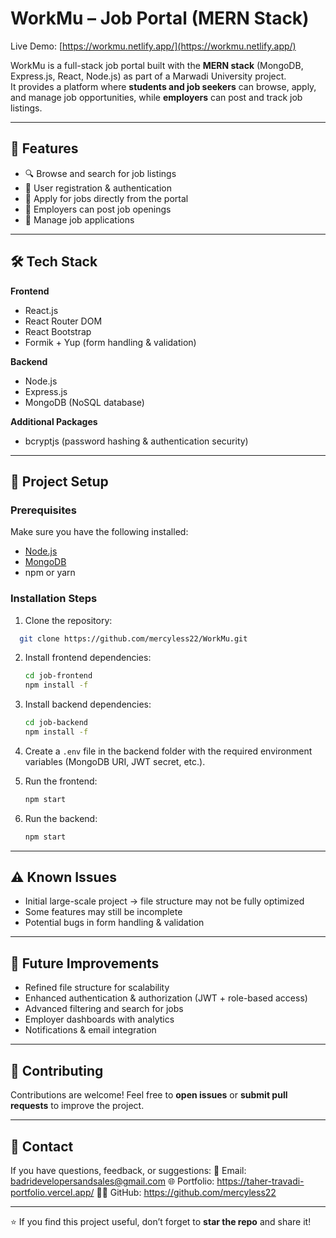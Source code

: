 # WorkMu – Job Portal (MERN Stack)

Live Demo: [https://workmu.netlify.app/](https://workmu.netlify.app/)

WorkMu is a full-stack job portal built with the **MERN stack** (MongoDB, Express.js, React, Node.js) as part of a Marwadi University project.  
It provides a platform where **students and job seekers** can browse, apply, and manage job opportunities, while **employers** can post and track job listings.

---

## 🚀 Features

- 🔍 Browse and search for job listings  
- 👤 User registration & authentication  
- 📄 Apply for jobs directly from the portal  
- 🏢 Employers can post job openings  
- 📑 Manage job applications  

---

## 🛠️ Tech Stack

**Frontend**
- React.js  
- React Router DOM  
- React Bootstrap  
- Formik + Yup (form handling & validation)

**Backend**
- Node.js  
- Express.js  
- MongoDB (NoSQL database)  

**Additional Packages**
- bcryptjs (password hashing & authentication security)  

---

## 📂 Project Setup

### Prerequisites
Make sure you have the following installed:
- [Node.js](https://nodejs.org/)  
- [MongoDB](https://www.mongodb.com/)  
- npm or yarn  

### Installation Steps

1. Clone the repository:
  
 ```bash
   git clone https://github.com/mercyless22/WorkMu.git
 ```


2. Install frontend dependencies:

   ```bash
   cd job-frontend
   npm install -f
   ```

3. Install backend dependencies:

   ```bash
   cd job-backend
   npm install -f
   ```

4. Create a `.env` file in the backend folder with the required environment variables (MongoDB URI, JWT secret, etc.).

5. Run the frontend:

   ```bash
   npm start
   ```

6. Run the backend:

   ```bash
   npm start
   ```

---

## ⚠️ Known Issues

* Initial large-scale project → file structure may not be fully optimized
* Some features may still be incomplete
* Potential bugs in form handling & validation

---

## 📌 Future Improvements

* Refined file structure for scalability
* Enhanced authentication & authorization (JWT + role-based access)
* Advanced filtering and search for jobs
* Employer dashboards with analytics
* Notifications & email integration

---

## 🤝 Contributing

Contributions are welcome!
Feel free to **open issues** or **submit pull requests** to improve the project.

---

## 📧 Contact

If you have questions, feedback, or suggestions:
📩 Email: [badridevelopersandsales@gmail.com](mailto:badridevelopersandsales@gmail.com)
🌐 Portfolio: https://taher-travadi-portfolio.vercel.app/
👨‍💻 GitHub: https://github.com/mercyless22

---

⭐ If you find this project useful, don’t forget to **star the repo** and share it!
